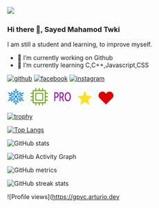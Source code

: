 ![](https://scontent.fcgp17-1.fna.fbcdn.net/v/t39.30808-6/347009589_3379557692359613_6367404825716694894_n.jpg?_nc_cat=103&ccb=1-7&_nc_sid=09cbfe&_nc_eui2=AeEgU6Fxmgk8T8dtFrbLksrbQIbZveRUfyFAhtm95FR_IXiM-XfpsF_PUaB8j8DXYlyc0QAP3rRhUBMgzFujATvX&_nc_ohc=F0J6NHWyWHoAX8miyUT&_nc_ht=scontent.fcgp17-1.fna&oh=00_AfBce1M6kxgtRYRl2-oDN2FJq7jUyfHVDh--j5Vma9EBNg&oe=646AB428)
### Hi there 👋, Sayed Mahamod Twki


I am still a student and learning, to improve myself.

- 🔭 I’m currently working on Github 
- 🌱 I’m currently learning C,C++,Javascript,CSS


[<img src='https://cdn.jsdelivr.net/npm/simple-icons@3.0.1/icons/github.svg' alt='github' height='40'>](https://github.com/twki69)  [<img src='https://cdn.jsdelivr.net/npm/simple-icons@3.0.1/icons/facebook.svg' alt='facebook' height='40'>](https://www.facebook.com/https://www.facebook.com/mahamod.twki)  [<img src='https://cdn.jsdelivr.net/npm/simple-icons@3.0.1/icons/instagram.svg' alt='instagram' height='40'>](https://www.instagram.com/sayedmahamod/)  

<a href='https://archiveprogram.github.com/'><img src='https://raw.githubusercontent.com/acervenky/animated-github-badges/master/assets/acbadge.gif' width='40' height='40'></a> <a href='https://docs.github.com/en/developers'><img src='https://raw.githubusercontent.com/acervenky/animated-github-badges/master/assets/devbadge.gif' width='40' height='40'></a> <a href='https://github.com/pricing'><img src='https://raw.githubusercontent.com/acervenky/animated-github-badges/master/assets/pro.gif' width='40' height='40'></a> <a href='https://stars.github.com/'><img src='https://raw.githubusercontent.com/acervenky/animated-github-badges/master/assets/starbadge.gif' width='35' height='35'></a> <a href='https://docs.github.com/en/github/supporting-the-open-source-community-with-github-sponsors'><img src='https://raw.githubusercontent.com/acervenky/animated-github-badges/master/assets/sponsorbadge.gif' width='35' height='35'></a> 

[![trophy](https://github-profile-trophy.vercel.app/?username=twki69)](https://github.com/ryo-ma/github-profile-trophy)

[![Top Langs](https://github-readme-stats.vercel.app/api/top-langs/?username=twki69)](https://github.com/anuraghazra/github-readme-stats)

![GitHub stats](https://github-readme-stats.vercel.app/api?username=twki69&show_icons=true&count_private=true)  

![GitHub Activity Graph](https://activity-graph.herokuapp.com/graph?username)  

![GitHub metrics](https://metrics.lecoq.io/)  

![GitHub streak stats](https://streak-stats.demolab.com/?user=)  

![Profile views](https://gpvc.arturio.dev  
